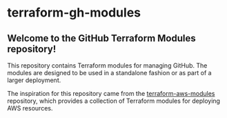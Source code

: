 # terraform-gh-modules

## Welcome to the GitHub Terraform Modules repository!

This repository contains Terraform modules for managing GitHub. The modules are designed to be used in a standalone fashion or as part of a larger deployment.

The inspiration for this repository came from the [terraform-aws-modules](github.com/terraform-aws-modules) repository, which provides a collection of Terraform modules for deploying AWS resources.
